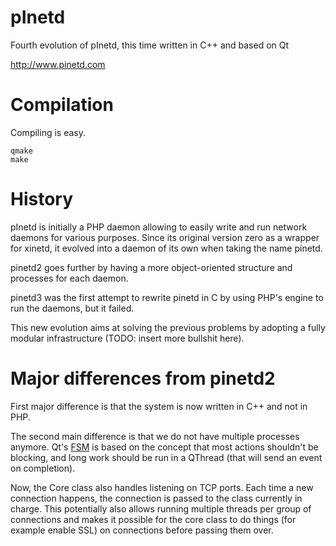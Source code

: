 # pInetd

Fourth evolution of pInetd, this time written in C++ and based on Qt

http://www.pinetd.com

# Compilation

Compiling is easy.

	qmake
	make

# History

pInetd is initially a PHP daemon allowing to easily write and run network
daemons for various purposes. Since its original version zero as a wrapper
for xinetd, it evolved into a daemon of its own when taking the name pinetd.

pinetd2 goes further by having a more object-oriented structure and processes
for each daemon.

pinetd3 was the first attempt to rewrite pinetd in C by using PHP's engine to
run the daemons, but it failed.

This new evolution aims at solving the previous problems by adopting a fully
modular infrastructure (TODO: insert more bullshit here).

# Major differences from pinetd2

First major difference is that the system is now written in C++ and not in
PHP.

The second main difference is that we do not have multiple processes anymore.
Qt's [FSM][fsm] is based on the concept that most actions shouldn't be
blocking, and long work should be run in a QThread (that will send an event on
completion).

Now, the Core class also handles listening on TCP ports. Each time a new
connection happens, the connection is passed to the class currently in charge.
This potentially also allows running multiple threads per group of connections
and makes it possible for the core class to do things (for example enable SSL)
on connections before passing them over.


[fsm]: http://en.wikipedia.org/wiki/Finite-state_machine "Finite-state machine on Wikpiedia"

